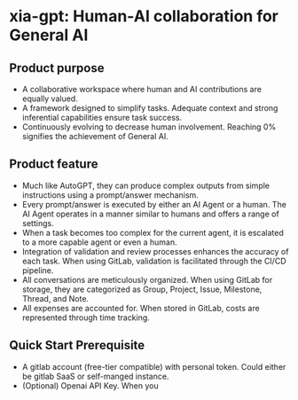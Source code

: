 # xia-gpt: Human-AI collaboration for General AI
## Product purpose
* A collaborative workspace where human and AI contributions are equally valued.
* A framework designed to simplify tasks. Adequate context and strong inferential capabilities ensure task success.
* Continuously evolving to decrease human involvement. Reaching 0% signifies the achievement of General AI.

## Product feature
* Much like AutoGPT, they can produce complex outputs from simple instructions using a prompt/answer mechanism.
* Every prompt/answer is executed by either an AI Agent or a human. The AI Agent operates in a manner similar to humans and offers a range of settings.
* When a task becomes too complex for the current agent, it is escalated to a more capable agent or even a human.
* Integration of validation and review processes enhances the accuracy of each task. When using GitLab, validation is facilitated through the CI/CD pipeline.
* All conversations are meticulously organized. When using GitLab for storage, they are categorized as Group, Project, Issue, Milestone, Thread, and Note.
* All expenses are accounted for. When stored in GitLab, costs are represented through time tracking.

## Quick Start Prerequisite
* A gitlab account (free-tier compatible) with personal token. Could either be gitlab SaaS or self-manged instance.
* (Optional) Openai API Key. When you 